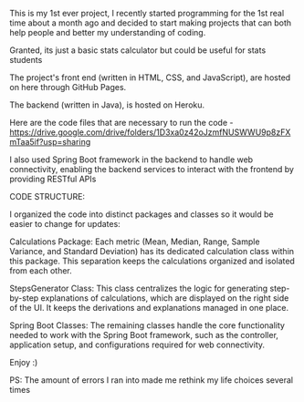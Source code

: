 This is my 1st ever project, I recently started programming for the 1st real time about a month ago and decided to start making projects that can both help people and better my understanding of coding. 

Granted, its just a basic stats calculator but could be useful for stats students

The project's front end (written in HTML, CSS, and JavaScript), are hosted on here through GitHub Pages.

The backend (written in Java), is hosted on Heroku.

Here are the code files that are necessary to run the code - https://drive.google.com/drive/folders/1D3xa0z42oJzmfNUSWWU9p8zFXmTaa5if?usp=sharing

I also used Spring Boot framework in the backend to handle web connectivity, enabling the backend services to interact with the frontend by providing RESTful APIs


CODE STRUCTURE:

I organized the code into distinct packages and classes so it would be easier to change for updates:

Calculations Package: Each metric (Mean, Median, Range, Sample Variance, and Standard Deviation) has its dedicated calculation class within this package. This separation keeps the calculations organized and isolated from each other.

StepsGenerator Class: This class centralizes the logic for generating step-by-step explanations of calculations, which are displayed on the right side of the UI. It keeps the derivations and explanations managed in one place.

Spring Boot Classes: The remaining classes handle the core functionality needed to work with the Spring Boot framework, such as the controller, application setup, and configurations required for web connectivity.



Enjoy :)



PS: The amount of errors I ran into made me rethink my life choices several times 
